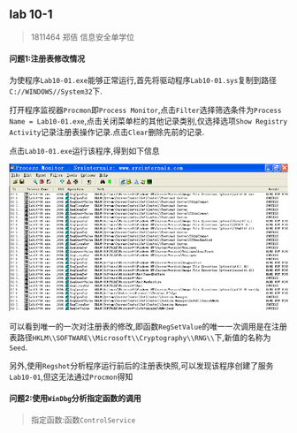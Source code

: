 

## lab 10-1

> 1811464 郑佶 信息安全单学位

#### 问题1:注册表修改情况

为使程序`Lab10-01.exe`能够正常运行,首先将驱动程序`Lab10-01.sys`复制到路径`C://WINDOWS//System32`下.

打开程序监视器`Procmon`即`Process Monitor`,点击`Filter`选择筛选条件为`Process Name = Lab10-01.exe`,点击关闭菜单栏的其他记录类别,仅选择选项`Show Registry Activity`记录注册表操作记录.点击`Clear`删除先前的记录.

点击`Lab10-01.exe`运行该程序,得到如下信息

![](../IMG/LAB10-1-1.png)

可以看到唯一的一次对注册表的修改,即函数`RegSetValue`的唯一一次调用是在注册表路径`HKLM\\SOFTWARE\\Microsoft\\Cryptography\\RNG\\`下,新值的名称为`Seed`.

另外,使用`Regshot`分析程序运行前后的注册表快照,可以发现该程序创建了服务`Lab10-01`,但这无法通过`Procmon`得知

#### 问题2:使用`WinDbg`分析指定函数的调用

> 指定函数:函数`ControlService`

